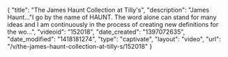 {
    "title": "The James Haunt Collection at Tilly's",
    "description": "James Haunt...\"I go by the name of HAUNT. The word alone can stand for many ideas and I am continuously in the process of creating new definitions for the wo...",
    "videoid": "152018",
    "date_created": "1397072635",
    "date_modified": "1418181274",
    "type": "captivate",
    "layout": "video",
    "url": "\/v\/the-james-haunt-collection-at-tilly-s\/152018"
}